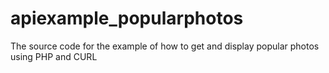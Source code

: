 # apiexample_popularphotos
The source code for the example of how to get and display popular photos using PHP and CURL
